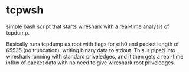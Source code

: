tcpwsh
======

simple bash script that starts wireshark with a real-time analysis of tcpdump.

Basically runs tcpdump as root with flags for eth0 and packet length of 65535 (no truncation), writing binary data to stdout. This is piped into wireshark running with standard priveledges, and it then gets a real-time influx of packet data with no need to give wireshark root priveledges.
